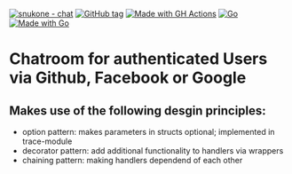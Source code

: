 
[![snukone - chat](https://img.shields.io/static/v1?label=snukone&message=chat&color=blue&logo=github)](https://github.com/snukone/chat "Go to GitHub repo")
[![GitHub tag](https://img.shields.io/github/tag/snukone/chat?include_prereleases=&sort=semver&color=blue)](https://github.com/snukone/chat/releases/)
[![Made with GH Actions](https://img.shields.io/badge/CI-GitHub_Actions-blue?logo=github-actions&logoColor=white)](https://github.com/features/actions "Go to GitHub Actions homepage")
[![Go](https://github.com/snukone/chat/actions/workflows/go.yml/badge.svg)](https://github.com/snukone/chat/actions/workflows/go.yml)
[![Made with Go](https://img.shields.io/badge/Go-1.18-blue?logo=go&logoColor=white)](https://golang.org "Go to Go homepage")
# Chatroom for authenticated Users via Github, Facebook or Google

## Makes use of the following desgin principles:
- option pattern: makes parameters in structs optional; implemented in trace-module
- decorator pattern: add additional functionality to handlers via wrappers
- chaining pattern: making handlers dependend of each other